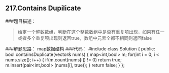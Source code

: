 ## 217.Contains Dupilicate
###题目描述：
> 给定一个整数数组，判断在这个整数数组中是否有重复项出现，如果有任一或者多个重复项出现则返回true，数组中元素全都不相同则返回false

###解题思路：
map数据结构
###代码：
	#include <map>
	class Solution {
	public:
	    bool containsDuplicate(vector<int>& nums) {
	        map<int,bool> m;
	        for(int i = 0; i < nums.size(); i++)
	        {
	            if(m.count(nums[i]) != 0)
	                return true;
	            m.insert(pair<int,bool> (nums[i], true));
	        }
	        return false;
	    }
	};
